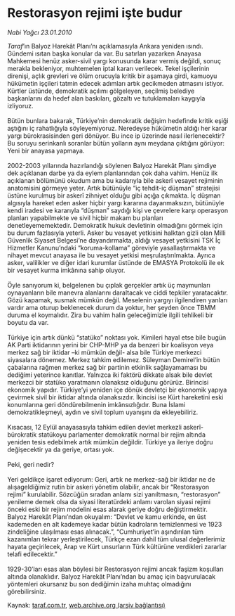 # Restorasyon rejimi işte budur

*Nabi Yağcı 23.01.2010*

<div class="yazi"><i>Taraf</i>’ın Balyoz Harekât Planı’nı açıklamasıyla Ankara yeniden ısındı. Gündemi ısıtan başka konular da var. Bu satırları yazarken Anayasa Mahkemesi henüz asker-sivil yargı konusunda karar vermiş değildi, sonuç merakla bekleniyor, muhtemelen iptal kararı verilecek. Tekel işçilerinin direnişi, açlık grevleri ve ölüm orucuyla kritik bir aşamaya girdi, kamuoyu hükümetin işçileri tatmin edecek adımları artık gecikmeden atmasını istiyor. Kürtler üstünde, demokratik açılımı gölgeleyen, seçilmiş belediye başkanlarını da hedef alan baskıları, gözaltı ve tutuklamaları kaygıyla izliyoruz. <br/><br/>Bütün bunlara bakarak, Türkiye’nin demokratik değişim hedefinde kritik eşiği aştığını iç rahatlığıyla söyleyemiyoruz. Neredeyse hükümetin aldığı her karar yargı bürokrasisinden geri dönüyor. Bu ince ip üzerinde nasıl ilerlenecektir? Bu soruyu serinkanlı soranlar bütün yolların aynı meydana çıktığını görüyor: Yeni bir anayasa yapmaya. <br/><br/>2002-2003 yıllarında hazırlandığı söylenen Balyoz Harekât Planı şimdiye dek açıklanan darbe ya da eylem planlarından çok daha vahim. Henüz ilk açıklanan bölümünü okudum ama bu kadarıyla bile askerî vesayet rejiminin anatomisini görmeye yeter. Artık bütünüyle “iç tehdit-iç düşman” stratejisi üstüne kurulmuş bir askerî zihniyet olduğu gibi açığa çıkmakta. İç düşman algısıyla hareket eden asker hiçbir yargı kararına dayanmaksızın, bütünüyle kendi iradesi ve kararıyla “düşman” saydığı kişi ve çevrelere karşı operasyon planları yapabilmekte ve sivil hiçbir makam bu planları denetleyememektedir. Demokratik hukuk devletinin olmadığını görmek için bu durum fazlasıyla yeterli. Asker bu vesayet yetkisini halktan gizli olan Milli Güvenlik Siyaset Belgesi’ne dayandırmakta, aldığı vesayet yetkisini TSK İç Hizmetler Kanunu’ndaki “koruma-kollama” göreviyle yasallaştırmakta ve nihayet mevcut anayasa ile bu vesayet yetkisi meşrulaştırılmakta. Ayrıca asker, valilikler ve diğer idari kurumlar üstünde de EMASYA Protokolü ile ek bir vesayet kurma imkânına sahip oluyor. <br/><br/>Öyle sanıyorum ki, belgelenen bu çıplak gerçekler artık üç maymunları oynayanların bile manevra alanlarını daraltacak ve ciddi tepkiler yaratacaktır. Gözü kapamak, susmak mümkün değil. Meselenin yargıyı ilgilendiren yanları vardır ama oturup beklenecek durum da yoktur, her şeyden önce TBMM duruma el koymalıdır. Zira bu vahim halin geleceğimizle ilgili tehlikeli bir boyutu da var. <br/><br/>Türkiye için artık dünkü “statüko” noktası yok. Kimileri hayal etse bile bugün AK Parti iktidarının yerini bir CHP-MHP ya da benzeri bir koalisyon veya merkez sağ bir iktidar –ki mümkün değil- alsa bile Türkiye merkezci siyasalara dönemez. Merkez tahkim edilemez. Süleyman Demirel’in bütün çabalarına rağmen merkez sağ bir partinin etkinlik sağlayamaması bu dediğimi yeterince kanıtlar. Yalnızca iki faktörü dikkate alsak bile devlet merkezci bir statüko yaratmanın olanaksız olduğunu görürüz. Birincisi ekonomik yapıdır. Türkiye’yi yeniden içe dönük devletçi bir ekonomik yapıya çevirmek sivil bir iktidar altında olanaksızdır. İkincisi ise Kürt hareketini eski konumlarına geri döndürebilmenin imkânsızlığıdır. Buna İslami demokratikleşmeyi, aydın ve sivil toplum uyanışını da ekleyebiliriz. <br/><br/>Kısacası, 12 Eylül anayasasıyla tahkim edilen devlet merkezli askerî-bürokratik statükoyu parlamenter demokratik normal bir rejim altında yeniden tesis edebilmek artık mümkün değildir. Türkiye ya ileriye doğru değişecektir ya da geriye, ortası yok. <br/><br/>Peki, geri nedir? <br/><br/>Yeri geldikçe işaret ediyorum: Geri, artık ne merkez-sağ bir iktidar ne de alışageldiğimiz rutin bir askeri yönetim olabilir, ancak bir “Restorasyon rejimi” kurulabilir. Sözcüğün sıradan anlamı sizi yanıltmasın, “restorasyon” yenileme demek olsa da siyasi literatürdeki anlamı varolan siyasi rejimi önceki eski bir rejim modelini esas alarak geriye doğru değiştirmektir. Balyoz Harekât Planı’ndan okuyalım: “Devlet ve kamu erkinde, en üst kademeden en alt kademeye kadar bütün kadroların temizlenmesi ve 1923 zindeliğine ulaşılması esas alınacak.”, “Cumhuriyet’in aşındırılan tüm kazanımları tekrar yerleştirilecek, Türkçe ezan dahil tüm ulusal değerlerimiz hayata geçirilecek, Arap ve Kürt unsurların Türk kültürüne verdikleri zararlar telafi edilecektir.” <br/><br/>1929-30’ları esas alan böylesi bir Restorasyon rejimi ancak faşizm koşulları altında olanaklıdır. Balyoz Harekât Planı’ndan bu amaç için başvurulacak yöntemleri okursanız bu son dediğimin izaha muhtaç olmadığını görebilirsiniz.</div>

Kaynak: [taraf.com.tr](http://taraf.com.tr:80/makale/9648.htm), [web.archive.org (arşiv bağlantısı)](http://web.archive.org/web/20100402022959/http://taraf.com.tr:80/makale/9648.htm)
